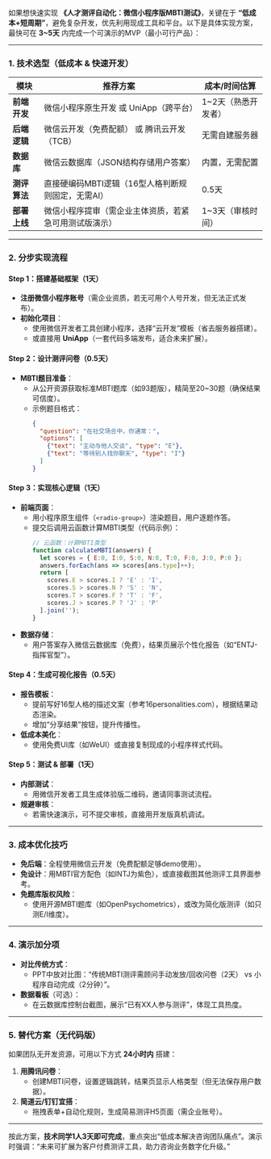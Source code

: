 如果想快速实现 **《人才测评自动化：微信小程序版MBTI测试》**，关键在于 **“低成本+短周期”**，避免复杂开发，优先利用现成工具和平台。以下是具体实现方案，最快可在 **3~5天** 内完成一个可演示的MVP（最小可行产品）：

---

### **1. 技术选型（低成本 & 快速开发）**
| 模块          | 推荐方案                                                                 | 成本/时间估算       |
|---------------|--------------------------------------------------------------------------|---------------------|
| **前端开发**  | 微信小程序原生开发 或 UniApp（跨平台）                                   | 1~2天（熟悉开发者） |
| **后端逻辑**  | 微信云开发（免费配额） 或 腾讯云开发（TCB）                              | 无需自建服务器      |
| **数据库**    | 微信云数据库（JSON结构存储用户答案）                                     | 内置，无需配置      |
| **测评算法**  | 直接硬编码MBTI逻辑（16型人格判断规则固定，无需AI）                       | 0.5天               |
| **部署上线**  | 微信小程序提审（需企业主体资质，若紧急可用测试版演示）                   | 1~3天（审核时间）   |

---

### **2. 分步实现流程**
#### **Step 1：搭建基础框架（1天）**
- **注册微信小程序账号**（需企业资质，若无可用个人号开发，但无法正式发布）。  
- **初始化项目**：  
  - 使用微信开发者工具创建小程序，选择“云开发”模板（省去服务器搭建）。  
  - 或直接用 **UniApp**（一套代码多端发布，适合未来扩展）。  

#### **Step 2：设计测评问卷（0.5天）**
- **MBTI题目准备**：  
  - 从公开资源获取标准MBTI题库（如93题版），精简至20~30题（确保结果可信度）。  
  - 示例题目格式：  
    ```json
    {
      "question": "在社交场合中，你通常：",
      "options": [
        {"text": "主动与他人交谈", "type": "E"},
        {"text": "等待别人找你聊天", "type": "I"}
      ]
    }
    ```

#### **Step 3：实现核心逻辑（1天）**
- **前端页面**：  
  - 用小程序原生组件（`<radio-group>`）渲染题目，用户逐题作答。  
  - 提交后调用云函数计算MBTI类型（代码示例）：  
    ```javascript
    // 云函数：计算MBTI类型
    function calculateMBTI(answers) {
      let scores = { E:0, I:0, S:0, N:0, T:0, F:0, J:0, P:0 };
      answers.forEach(ans => scores[ans.type]++);
      return [
        scores.E > scores.I ? 'E' : 'I',
        scores.S > scores.N ? 'S' : 'N',
        scores.T > scores.F ? 'T' : 'F',
        scores.J > scores.P ? 'J' : 'P'
      ].join('');
    }
    ```
- **数据存储**：  
  - 用户答案存入微信云数据库（免费），结果页展示个性化报告（如“ENTJ-指挥官型”）。  

#### **Step 4：生成可视化报告（0.5天）**
- **报告模板**：  
  - 提前写好16型人格的描述文案（参考16personalities.com），根据结果动态渲染。  
  - 增加“分享结果”按钮，提升传播性。  
- **低成本美化**：  
  - 使用免费UI库（如WeUI）或直接复制现成的小程序样式代码。  

#### **Step 5：测试 & 部署（1天）**
- **内部测试**：  
  - 用微信开发者工具生成体验版二维码，邀请同事测试流程。  
- **规避审核**：  
  - 若需快速演示，可不提交审核，直接用开发版真机调试。  

---

### **3. 成本优化技巧**
- **免后端**：全程使用微信云开发（免费配额足够demo使用）。  
- **免设计**：用MBTI官方配色（如INTJ为紫色），或直接截图其他测评工具界面参考。  
- **免题库版权风险**：  
  - 使用开源MBTI题库（如OpenPsychometrics），或改为简化版测评（如只测E/I维度）。  

---

### **4. 演示加分项**
- **对比传统方式**：  
  - PPT中放对比图：“传统MBTI测评需顾问手动发放/回收问卷（2天） vs 小程序自动完成（2分钟）”。  
- **数据看板**（可选）：  
  - 在云数据库控制台截图，展示“已有XX人参与测评”，体现工具热度。  

---

### **5. 替代方案（无代码版）**
如果团队无开发资源，可用以下方式 **24小时内** 搭建：  
1. **用腾讯问卷**：  
   - 创建MBTI问卷，设置逻辑跳转，结果页显示人格类型（但无法保存用户数据）。  
2. **简道云/钉钉宜搭**：  
   - 拖拽表单+自动化规则，生成简易测评H5页面（需企业账号）。  

---

按此方案，**技术同学1人3天即可完成**，重点突出“低成本解决咨询团队痛点”。演示时强调：“未来可扩展为客户付费测评工具，助力咨询业务数字化升级。”